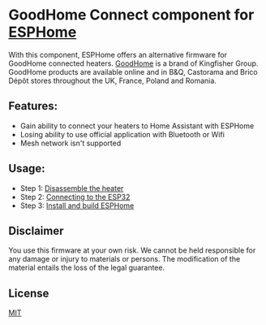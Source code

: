 # GoodHome Connect component for [ESPHome](https://esphome.io/)

With this component, ESPHome offers an alternative firmware for GoodHome connected heaters. [GoodHome](https://www.kingfisher.com/en/own-exclusive-brand/goodhome.html) is a brand of Kingfisher Group.  
GoodHome products are available online and in B&Q, Castorama and Brico Dépôt stores throughout the UK, France, Poland and Romania. 

## Features:
- Gain ability to connect your heaters to Home Assistant with ESPHome
- Losing ability to use official application with Bluetooth or Wifi
- Mesh network isn't supported

## Usage:
- Step 1: [Disassemble the heater](https://github.com/Benichou34/ESPHome_GoodHome/wiki/Disassembly)
- Step 2: [Connecting to the ESP32](https://github.com/Benichou34/ESPHome_GoodHome/wiki/Connecting-to-the-ESP32)
- Step 3: [Install and build ESPHome](https://esphome.io/guides/getting_started_command_line.html)

## Disclaimer
You use this firmware at your own risk. We cannot be held responsible for any damage or injury to materials or persons. The modification of the material entails the loss of the legal guarantee.

## License

[MIT](https://choosealicense.com/licenses/mit/)